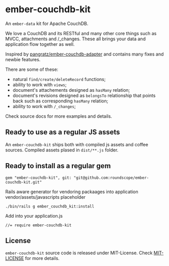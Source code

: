ember-couchdb-kit
=================

An `ember-data` kit for Apache CouchDB.

We love a CouchDB and its RESTful and many other core things such as MVCC, attachments and /_changes. These all brings your data and application flow together as well.

Inspired by [pangratz/ember-couchdb-adapter](https://github.com/pangratz/ember-couchdb-adapter) and contains many fixes and newbie features.

There are some of these:

* natural `find/create/deleteRecord` functions;
* ability to work with `views`;
* document's attachements designed as `hasMany` relation;
* document's revisions designed as `belongsTo` relationship that points back such as corresponding `hasMany` relation;
* ability to work with `/_changes`;


Check source docs for more examples and details.


Ready to use as a regular JS assets
-----------------------------------

An `ember-couchdb-kit` ships both with compiled js assets and coffee sources. 
Compiled assets plased in `dist/**.js` folder.


Ready to install as a regular gem
---------------------------------

```
gem "ember-couchdb-kit", git: "git@github.com:roundscope/ember-couchdb-kit.git"
```

Rails aware generator for vendoring packaages into application vendor/assets/javascripts placeholder

```
./bin/rails g ember_couchdb_kit:install
```
Add into your application.js
```
//= require ember-couchdb-kit
```

License
-------

`ember-couchdb-kit` source code is released under MIT-License.
Check [MIT-LICENSE](https://github.com/roundscope/ember-couchdb-kit/blob/master/MIT-LICENSE) for more details.
